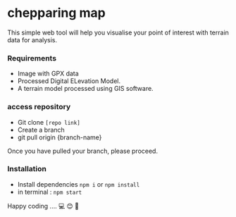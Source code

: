 # chepparing map
This simple web tool will help you visualise your point of interest with terrain data for analysis.

### Requirements
- Image with GPX data
- Processed Digital ELevation Model.
- A terrain model processed using GIS software.

### access repository
- Git clone `[repo link]`
- Create a branch
- git pull origin {branch-name}

Once you have pulled your branch, please proceed.

### Installation
- Install dependencies `npm i` or `npm install`
- in terminal : `npm start`

Happy coding .... 💻 😊 📍
  



